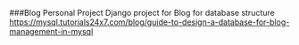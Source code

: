 ###Blog Personal Project
Django project for Blog
for database structure
https://mysql.tutorials24x7.com/blog/guide-to-design-a-database-for-blog-management-in-mysql


